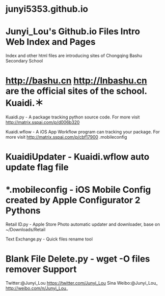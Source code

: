 # junyi5353.github.io
Junyi_Lou's Github.io Files Intro
Web Index and Pages
===========
Index and other html files are introducing sites of Chongqing Bashu Secondary School

http://bashu.cn http://lnbashu.cn are the official sites of the school.
Kuaidi.＊
===========
Kuaidi.py - A package tracking python source code. For more visit http://matrix.sspai.com/p/d006b320

Kuaidi.wflow - A iOS App Workflow program can tracking your package. For more visit http://matrix.sspai.com/p/cbf17900
.mobileconfig

KuaidiUpdater - Kuaidi.wflow auto update flag file
===========
*.mobileconfig - iOS Mobile Config created by Apple Configurator 2
Pythons
===========
Retail ID.py - Apple Store Photo automatic updater and downloader, base on ~/Downloads/Retail

Text Exchange.py - Quick files rename tool

Blank File Delete.py - wget -O files remover
Support
=======
Twitter:@Junyi_Lou https://twitter.com/Junyi_Lou
Sina Weibo:@Junyi_Lou_ http://weibo.com/n/Junyi_Lou_